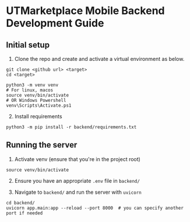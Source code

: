 # UTMarketplace Mobile Backend Development Guide

## Initial setup

1. Clone the repo and create and activate a virtual environment as below.

```shell
git clone <github url> <target>
cd <target>

python3 -m venv venv
# For linux, macos
source venv/bin/activate
# OR Windows Powershell
venv\Scripts\Activate.ps1
```

2. Install requirements
```shell
python3 -m pip install -r backend/requirements.txt
```

## Running the server

1. Activate venv (ensure that you're in the project root)
```shell
source venv/bin/activate
```

2. Ensure you have an appropriate `.env` file in `backend/`

3. Navigate to `backend/` and run the server with `uvicorn`

```shell
cd backend/
uvicorn app.main:app --reload --port 8000  # you can specify another port if needed
```